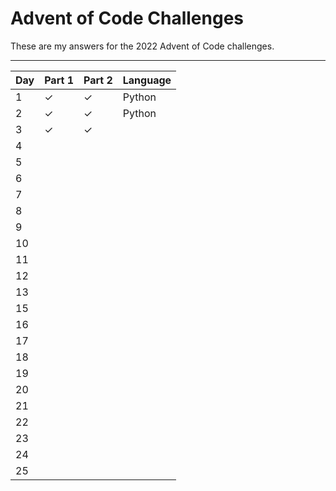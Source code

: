 # Advent of Code Challenges

These are my answers for the 2022 Advent of Code challenges.

---
| Day | Part 1 | Part 2 | Language |
| --- | --- | --- |------|
| 1 | ✓ | ✓ | Python |
| 2 | ✓ | ✓ | Python |
| 3 | ✓ | ✓ |      |
| 4 |  |  |      |
| 5 |  |  |      |
| 6 |  |  |      |
| 7 |  |  |      |
| 8 |  |  |      |
| 9 |  |  |      |
| 10 |  |  |      |
| 11 |  |  |      |
| 12 |  |  |      |
| 13 |  |  |      |
| 15 |  |  |      |
| 16 |  |  |      |
| 17 |  |  |      |
| 18 |  |  |      |
| 19 |  |  |      |
| 20 |  |  |      |
| 21 |  |  |      |
| 22 |  |  |      |
| 23 |  |  |      |
| 24 |  |  |      |
| 25 |  |  |      |
